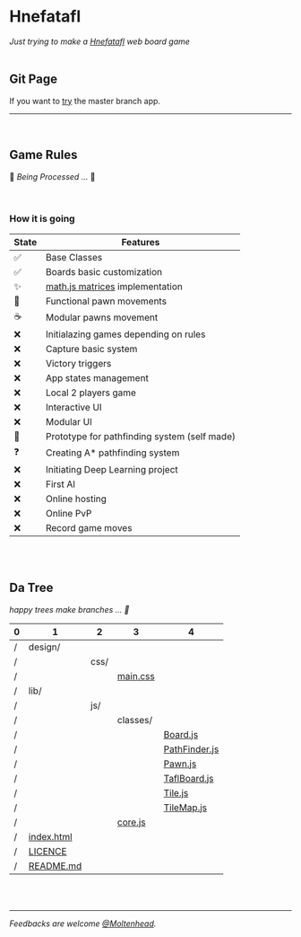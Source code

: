 # Hnefatafl
*Just trying to make a [Hnefatafl](https://en.wikipedia.org/wiki/Tafl_games) web board game*
<br/><br/>

## Git Page
If you want to [try](https://moltenhead.github.io/Hnefatafl) the master branch app.
<hr/>
<br/>

## Game Rules
:construction:  *Being Processed ...*  :construction:
<br/><br/><br/>

### How it is going
State | Features
------|---------
:white_check_mark:| Base Classes
:white_check_mark:| Boards basic customization
:sparkles:| [math.js matrices](http://mathjs.org/docs/datatypes/matrices.html) implementation
:construction:| Functional pawn movements
:coffee:| Modular pawns movement
:x:| Initialazing games depending on rules
:x:| Capture basic system
:x:| Victory triggers
:x:| App states management
:x:| Local 2 players game
:x:| Interactive UI
:x:| Modular UI
:construction:| Prototype for pathfinding system (self made)
:question:| Creating A* pathfinding system
:x:| Initiating Deep Learning project
:x:| First AI
:x:| Online hosting
:x:| Online PvP
:x:| Record game moves

<br/><br/>

## Da Tree
*happy trees make branches ... :seedling:*

0|1|2|3|4
-|-|-|-|-
/|design/|||
/||css/||
/|||[main.css](https://github.com/Moltenhead/Hnefatafl/tree/master/design/css/main.css)|
/|lib/|||
/||js/||
/|||classes/|
/||||[Board.js](https://github.com/Moltenhead/Hnefatafl/tree/master/lib/js/classes/Board.js)
/||||[PathFinder.js](https://github.com/Moltenhead/Hnefatafl/tree/master/lib/js/classes/PathFinder.js)
/||||[Pawn.js](https://github.com/Moltenhead/Hnefatafl/tree/master/lib/js/classes/Pawn.js)
/||||[TaflBoard.js](https://github.com/Moltenhead/Hnefatafl/tree/master/lib/js/classes/TaflBoard.js)
/||||[Tile.js](https://github.com/Moltenhead/Hnefatafl/tree/master/lib/js/classes/Tile.js)
/||||[TileMap.js](https://github.com/Moltenhead/Hnefatafl/tree/master/lib/js/classes/TileMap.js)
/|||[core.js](https://github.com/Moltenhead/Hnefatafl/tree/master/lib/js/core.js)|
/|[index.html](https://github.com/Moltenhead/Hnefatafl/tree/master/index.html)|||
/|[LICENCE](https://github.com/Moltenhead/Hnefatafl/tree/master/LICENCE)|||
/|[README.md](https://github.com/Moltenhead/Hnefatafl/tree/master/README.md)|||

<br/><br/>
<hr/>

*Feedbacks are welcome [@Moltenhead](https://github.com/Moltenhead).*

